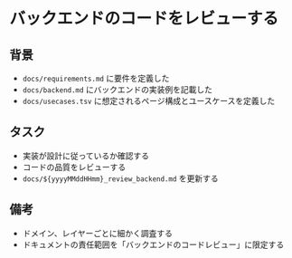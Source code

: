 # バックエンドのコードをレビューする

## 背景

- `docs/requirements.md` に要件を定義した
- `docs/backend.md` にバックエンドの実装例を記載した
- `docs/usecases.tsv` に想定されるページ構成とユースケースを定義した

## タスク

- 実装が設計に従っているか確認する
- コードの品質をレビューする
- `docs/${yyyyMMddHHmm}_review_backend.md` を更新する

## 備考

- ドメイン、レイヤーごとに細かく調査する
- ドキュメントの責任範囲を「バックエンドのコードレビュー」に限定する
